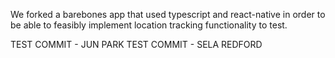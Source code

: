 We forked a barebones app that used typescript and react-native in order to be able to feasibly implement location tracking functionality to test.

TEST COMMIT - JUN PARK
TEST COMMIT - SELA REDFORD
